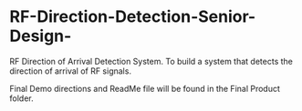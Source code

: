 # RF-Direction-Detection-Senior-Design-
RF Direction of Arrival Detection System. To build a system that detects the direction of arrival of RF signals. 




Final Demo directions and ReadMe file will be found in the Final Product folder. 
